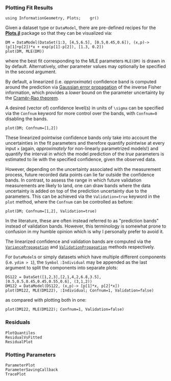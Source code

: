 
### Plotting Fit Results

```@setup Plotting
using InformationGeometry, Plots;    gr()
```
Given a dataset type or `DataModel`, there are pre-defined recipes for the [**Plots.jl**](https://github.com/JuliaPlots/Plots.jl) package so that they can be visualized via:
```@example Plotting
DM = DataModel(DataSet(1:3, [4,5,6.5], [0.5,0.45,0.6]), (x,p)->(p[1]+p[2])*x + exp(p[1]-p[2]), [1.3, 0.2])
plot(DM, MLE(DM))
```
where the best fit corresponding to the MLE parameters `MLE(DM)` is drawn in by default. Alternatively, other parameter values may optionally be specified in the second argument.

By default, a linearized (i.e. *approximate*) confidence band is computed around the prediction via [Gaussian error propagation](https://en.wikipedia.org/wiki/Propagation_of_uncertainty) of the inverse Fisher information, which provides a *lower* bound on the parameter uncertainty by the [Cramér-Rao theorem](https://en.wikipedia.org/wiki/Cram%C3%A9r%E2%80%93Rao_bound#Multivariate_case).

A desired (vector of) confidence level(s) in units of ``\sigma`` can be specified via the `Confnum` keyword for more control over the bands, with `Confnum=0` disabling the bands.
```@example Plotting
plot(DM; Confnum=[1,2])
```
These linearized pointwise confidence bands only take into account the uncertainties in the fit parameters and therefore quantify pointwise at every input `x` (again, *approximately* for non-linearly parametrized models!) and quantify the interval in which the model prediction of the _true_ parameters is estimated to lie with the specified confidence, given the observed data.

However, depending on the uncertainty associated with the measurement process, future recorded data points can lie far outside the confidence bands.
In contrast, to assess the range in which future validation measurements are likely to land, one can draw bands where the data uncertainty is added on top of the prediction uncertainty due to the parameters. This can be achieved via the `Validation=true` keyword in the `plot` method, where the `Confnum` can be controlled as before:
```@example Plotting
plot(DM; Confnum=[1,2], Validation=true)
```
In the literature, these are often instead referred to as "prediction bands" instead of validation bands. However, this terminology is somewhat prone to confusion in my humble opinion which is why I personally prefer to avoid it.

The linearized confidence and validation bands are computed via the [`VariancePropagation`](@ref) and [`ValidationPropagation`](@ref) methods respectively.

For `DataModel`s or simply datasets which have multiple different components (i.e. `ydim > 1`), the `Symbol` `:Individual` may be appended as the last argument to split the components into separate plots:
```@example Plotting
DS122 = DataSet([1,2,3],[2,1,4,2,6.8,3.5],[0.5,0.5,0.45,0.45,0.55,0.6], (3,1,2))
DM122 = DataModel(DS122, (x,p)-> [p[1]*x, p[2]*x])
plot(DM122, MLE(DM122), :Individual; Confnum=1, Validation=false)
```
as compared with plotting both in one:
```@example Plotting
plot(DM122, MLE(DM122); Confnum=1, Validation=false)
```

### Residuals


```docs
PlotQuantiles
ResidualVsFitted
ResidualPlot
```

### Plotting Parameters


```docs
ParameterPlot
ParameterSavingCallback
TracePlot
```
